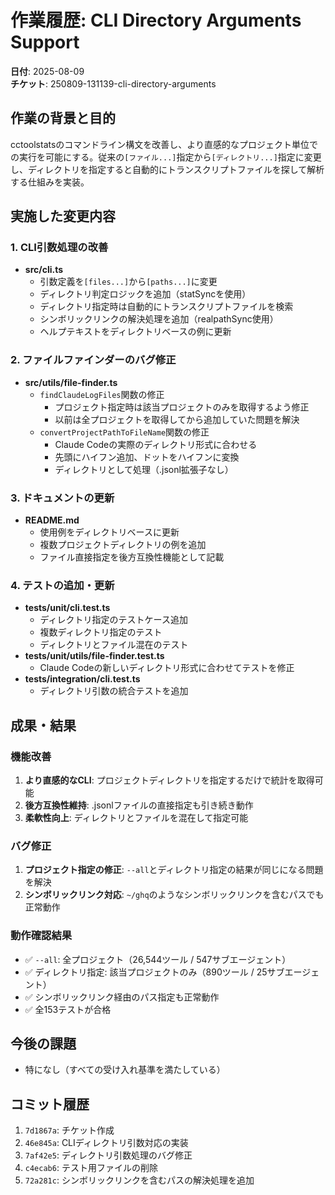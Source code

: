 # 作業履歴: CLI Directory Arguments Support

**日付**: 2025-08-09  
**チケット**: 250809-131139-cli-directory-arguments

## 作業の背景と目的

cctoolstatsのコマンドライン構文を改善し、より直感的なプロジェクト単位での実行を可能にする。従来の`[ファイル...]`指定から`[ディレクトリ...]`指定に変更し、ディレクトリを指定すると自動的にトランスクリプトファイルを探して解析する仕組みを実装。

## 実施した変更内容

### 1. CLI引数処理の改善
- **src/cli.ts**
  - 引数定義を`[files...]`から`[paths...]`に変更
  - ディレクトリ判定ロジックを追加（statSyncを使用）
  - ディレクトリ指定時は自動的にトランスクリプトファイルを検索
  - シンボリックリンクの解決処理を追加（realpathSync使用）
  - ヘルプテキストをディレクトリベースの例に更新

### 2. ファイルファインダーのバグ修正
- **src/utils/file-finder.ts**
  - `findClaudeLogFiles`関数の修正
    - プロジェクト指定時は該当プロジェクトのみを取得するよう修正
    - 以前は全プロジェクトを取得してから追加していた問題を解決
  - `convertProjectPathToFileName`関数の修正
    - Claude Codeの実際のディレクトリ形式に合わせる
    - 先頭にハイフン追加、ドットをハイフンに変換
    - ディレクトリとして処理（.jsonl拡張子なし）

### 3. ドキュメントの更新
- **README.md**
  - 使用例をディレクトリベースに更新
  - 複数プロジェクトディレクトリの例を追加
  - ファイル直接指定を後方互換性機能として記載

### 4. テストの追加・更新
- **tests/unit/cli.test.ts**
  - ディレクトリ指定のテストケース追加
  - 複数ディレクトリ指定のテスト
  - ディレクトリとファイル混在のテスト
- **tests/unit/utils/file-finder.test.ts**
  - Claude Codeの新しいディレクトリ形式に合わせてテストを修正
- **tests/integration/cli.test.ts**
  - ディレクトリ引数の統合テストを追加

## 成果・結果

### 機能改善
1. **より直感的なCLI**: プロジェクトディレクトリを指定するだけで統計を取得可能
2. **後方互換性維持**: .jsonlファイルの直接指定も引き続き動作
3. **柔軟性向上**: ディレクトリとファイルを混在して指定可能

### バグ修正
1. **プロジェクト指定の修正**: `--all`とディレクトリ指定の結果が同じになる問題を解決
2. **シンボリックリンク対応**: `~/ghq`のようなシンボリックリンクを含むパスでも正常動作

### 動作確認結果
- ✅ `--all`: 全プロジェクト（26,544ツール / 547サブエージェント）
- ✅ ディレクトリ指定: 該当プロジェクトのみ（890ツール / 25サブエージェント）
- ✅ シンボリックリンク経由のパス指定も正常動作
- ✅ 全153テストが合格

## 今後の課題

- 特になし（すべての受け入れ基準を満たしている）

## コミット履歴
1. `7d1867a`: チケット作成
2. `46e845a`: CLIディレクトリ引数対応の実装
3. `7af42e5`: ディレクトリ引数処理のバグ修正
4. `c4ecab6`: テスト用ファイルの削除
5. `72a281c`: シンボリックリンクを含むパスの解決処理を追加